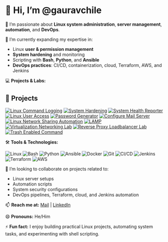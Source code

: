 # 👋 Hi, I’m @gauravchile

👀 I’m passionate about **Linux system administration**, **server management**, **automation**, and **DevOps**.  

🌱 I’m currently expanding my expertise in:

- Linux **user & permission management**  
- **System hardening** and monitoring  
- Scripting with **Bash**, **Python**, and **Ansible**  
- **DevOps practices**: CI/CD, containerization, cloud, Terraform, AWS, and Jenkins  

💻 **Projects & Labs:**

## 📂 Projects

[![Linux Command Logging](https://img.shields.io/badge/Linux--Command--Logging-Shell-blue?logo=gnu-bash)](https://github.com/gauravchile/Linux-command-logging)   [![System Hardening](https://img.shields.io/badge/System--Hardening-Shell-green?logo=gnu-bash)](https://github.com/gauravchile/System-hardening)   [![System Health Reporter](https://img.shields.io/badge/System--Health--Reporter-Shell-orange?logo=gnu-bash)](https://github.com/gauravchile/System_health_reporter)   [![Linux User Access](https://img.shields.io/badge/Linux--User--Access-Shell-red?logo=gnu-bash)](https://github.com/gauravchile/linux-user-access)   [![Password Generator](https://img.shields.io/badge/Password--Generator-Shell-purple?logo=gnu-bash)](https://github.com/gauravchile/Password-generator)   [![Configure Mail Server](https://img.shields.io/badge/Configure--Mail--Server-Shell-yellow?logo=gnu-bash)](https://github.com/gauravchile/Configure_mail_server)   [![Linux Network Sharing Automation](https://img.shields.io/badge/Linux--Network--Sharing--Automation-Shell-teal?logo=gnu-bash)](https://github.com/gauravchile/Linux_network_sharing_automation)   [![LAMP](https://img.shields.io/badge/LAMP-Shell-pink?logo=gnu-bash)](https://github.com/gauravchile/LAMP)   [![Virtualization Networking Lab](https://img.shields.io/badge/Virtualization--Networking--Lab-Shell-lightgrey?logo=gnu-bash)](https://github.com/gauravchile/Virtualization_networking_lab)   [![Reverse Proxy Loadbalancer Lab](https://img.shields.io/badge/Reverse--Proxy--Loadbalancer--Lab-Shell-brown?logo=gnu-bash)](https://github.com/gauravchile/Reverse_proxy_loadbalancer_lab)   [![Trash Enabled Command](https://img.shields.io/badge/Trash--Enabled--Command-Shell-lightblue?logo=gnu-bash)](https://github.com/gauravchile/Trash-enabled-command)  

🛠️ **Tools & Technologies:**  

![Linux](https://img.shields.io/badge/Linux-FCC624?logo=linux&logoColor=black)  ![Bash](https://img.shields.io/badge/Bash-4EAA25?logo=gnu-bash&logoColor=white)  ![Python](https://img.shields.io/badge/Python-3776AB?logo=python&logoColor=white)  ![Ansible](https://img.shields.io/badge/Ansible-EE0000?logo=ansible&logoColor=white)  ![Docker](https://img.shields.io/badge/Docker-2496ED?logo=docker&logoColor=white)  ![Git](https://img.shields.io/badge/Git-F05032?logo=git&logoColor=white)  ![CI/CD](https://img.shields.io/badge/CI%2FCD-F0DB4F?logo=jenkins&logoColor=white)  ![Jenkins](https://img.shields.io/badge/Jenkins-D24939?logo=jenkins&logoColor=white)  ![Terraform](https://img.shields.io/badge/Terraform-623CE4?logo=terraform&logoColor=white)  ![AWS](https://img.shields.io/badge/AWS-232F3E?logo=amazon-aws&logoColor=white)  
  
💞️ I’m looking to collaborate on projects related to:

- Linux server setups  
- Automation scripts  
- System security configurations  
- DevOps pipelines, Terraform, cloud, and Jenkins automation  

📫 **Reach me at:** [Mail](mailto:gauravchile05@gmail.com) | [LinkedIn](https://www.linkedin.com/in/gaurav-chile/)  

😄 **Pronouns:** He/Him  

⚡ **Fun fact:** I enjoy building practical Linux projects, automating system tasks, and experimenting with shell scripting.
